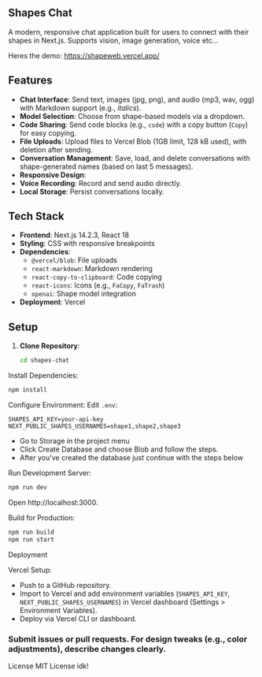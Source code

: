## Shapes Chat

A modern, responsive chat application built for users to connect  with their shapes in Next.js. Supports vision, image generation, voice etc...

Heres the demo:
https://shapeweb.vercel.app/
## Features

- **Chat Interface**: Send text, images (jpg, png), and audio (mp3, wav, ogg) with Markdown support (e.g., *italics*).
- **Model Selection**: Choose from shape-based models via a dropdown.
- **Code Sharing**: Send code blocks (e.g., ```code```) with a copy button (`Copy`) for easy copying.
- **File Uploads**: Upload files to Vercel Blob (1GB limit, 128 kB used), with deletion after sending.
- **Conversation Management**: Save, load, and delete conversations with shape-generated names (based on last 5 messages).
- **Responsive Design**:
- **Voice Recording**: Record and send audio directly.
- **Local Storage**: Persist conversations locally.

## Tech Stack

- **Frontend**: Next.js 14.2.3, React 18
- **Styling**: CSS with responsive breakpoints
- **Dependencies**:
  - `@vercel/blob`: File uploads
  - `react-markdown`: Markdown rendering
  - `react-copy-to-clipboard`: Code copying
  - `react-icons`: Icons (e.g., `FaCopy`, `FaTrash`)
  - `openai`: Shape model integration
- **Deployment**: Vercel

## Setup

1. **Clone Repository**:
   ```bash
   cd shapes-chat
   ```
Install Dependencies:
```bash
npm install
```
Configure Environment:
Edit `.env`:
```plaintext
SHAPES_API_KEY=your-api-key
NEXT_PUBLIC_SHAPES_USERNAMES=shape1,shape2,shape3
```
- Go to Storage in the project menu
- Click Create Database and choose Blob and follow the steps.
- After you've created the database just continue with the steps below

Run Development Server:
```bash
npm run dev
```
Open http://localhost:3000.

Build for Production:
```bash
npm run build
npm run start
```
Deployment

Vercel Setup:
- Push to a GitHub repository.
- Import to Vercel and add environment variables (`SHAPES_API_KEY`, `NEXT_PUBLIC_SHAPES_USERNAMES`) in Vercel dashboard (Settings > Environment Variables).
- Deploy via Vercel CLI or dashboard.

### Submit issues or pull requests. For design tweaks (e.g., color adjustments), describe changes clearly.

License
MIT License idk!

